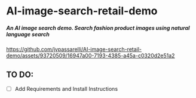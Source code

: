 # AI-image-search-retail-demo

<h5> An AI image search demo. Search fashion product images using natural language search</h5>




https://github.com/jvpassarelli/AI-image-search-retail-demo/assets/93720509/16947a00-7193-4385-a45a-c0320d2e51a2



## TO DO:
- [ ] Add Requirements and Install Instructions

